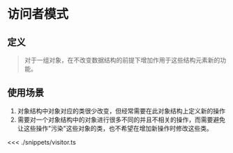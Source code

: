 # 访问者模式

## 定义

> 对于一组对象，在不改变数据结构的前提下增加作用于这些结构元素新的功能。

## 使用场景

1. 对象结构中对象对应的类很少改变，但经常需要在此对象结构上定义新的操作
2. 需要对一个对象结构中的对象进行很多不同的并且不相关的操作，而需要避免让这些操作"污染"这些对象的类，也不希望在增加新操作时修改这些类。

<<< ./snippets/visitor.ts
